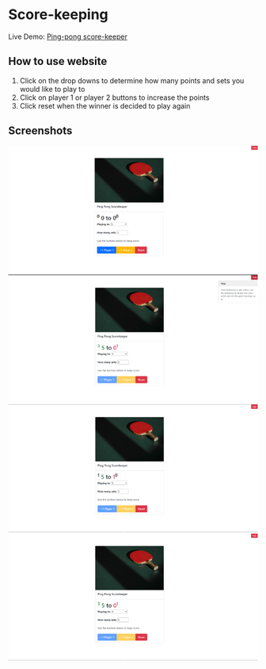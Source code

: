 # Score-keeping

Live Demo: [Ping-pong score-keeper](pingpong-score-tracker.netlify.app)

## How to use website

1. Click on the drop downs to determine how many points and sets you would like to play to
2. Click on player 1 or player 2 buttons to increase the points
3. Click reset when the winner is decided to play again



## Screenshots

<img src="https://github.com/Daniel-O-dev/Score-keeping/blob/c8aa4718630d10bab29480023808d504950c4abf/screenshots/home%20page.png" alt="Home page" title="homepage" >
<img src="https://github.com/Daniel-O-dev/Score-keeping/blob/c8aa4718630d10bab29480023808d504950c4abf/screenshots/help.png" alt="Help" title="help" >
<img src="https://github.com/Daniel-O-dev/Score-keeping/blob/c8aa4718630d10bab29480023808d504950c4abf/screenshots/set-won.png" alt="set won" title="set won" >
<img src="https://github.com/Daniel-O-dev/Score-keeping/blob/c8aa4718630d10bab29480023808d504950c4abf/screenshots/game-won.png" alt="Game won" title="Game won" >



